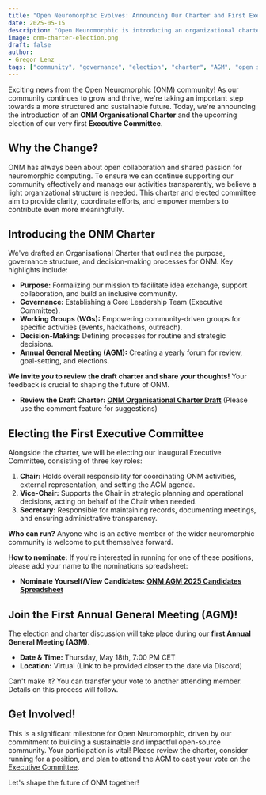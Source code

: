 ```yaml
---
title: "Open Neuromorphic Evolves: Announcing Our Charter and First Executive Committee Election"
date: 2025-05-15
description: "Open Neuromorphic is introducing an organizational charter and holding its first Executive Committee elections to foster growth and collaboration. Learn more and get involved!"
image: onm-charter-election.png 
draft: false
author: 
- Gregor Lenz
tags: ["community", "governance", "election", "charter", "AGM", "open source"]
---
```


Exciting news from the Open Neuromorphic (ONM) community! As our community continues to grow and thrive, we're taking an important step towards a more structured and sustainable future. Today, we're announcing the introduction of an **ONM Organisational Charter** and the upcoming election of our very first **Executive Committee**.

## Why the Change?

ONM has always been about open collaboration and shared passion for neuromorphic computing. To ensure we can continue supporting our community effectively and manage our activities transparently, we believe a light organizational structure is needed. This charter and elected committee aim to provide clarity, coordinate efforts, and empower members to contribute even more meaningfully.

## Introducing the ONM Charter

We've drafted an Organisational Charter that outlines the purpose, governance structure, and decision-making processes for ONM. Key highlights include:

*   **Purpose:** Formalizing our mission to facilitate idea exchange, support collaboration, and build an inclusive community.
*   **Governance:** Establishing a Core Leadership Team (Executive Committee).
*   **Working Groups (WGs):** Empowering community-driven groups for specific activities (events, hackathons, outreach).
*   **Decision-Making:** Defining processes for routine and strategic decisions.
*   **Annual General Meeting (AGM):** Creating a yearly forum for review, goal-setting, and elections.

**We invite *you* to review the draft charter and share your thoughts!** Your feedback is crucial to shaping the future of ONM.

*   **Review the Draft Charter:** [**ONM Organisational Charter Draft**](https://docs.google.com/document/d/1zvjpQz9QQeo76SWsHTQdrkxXAvF6UlYOyJQYG3-8Zd4/edit?usp=drivesdk) (Please use the comment feature for suggestions)

## Electing the First Executive Committee

Alongside the charter, we will be electing our inaugural Executive Committee, consisting of three key roles:

1.  **Chair:** Holds overall responsibility for coordinating ONM activities, external representation, and setting the AGM agenda.
2.  **Vice-Chair:** Supports the Chair in strategic planning and operational decisions, acting on behalf of the Chair when needed.
3.  **Secretary:** Responsible for maintaining records, documenting meetings, and ensuring administrative transparency.

**Who can run?** Anyone who is an active member of the wider neuromorphic community is welcome to put themselves forward.

**How to nominate:** If you're interested in running for one of these positions, please add your name to the nominations spreadsheet:

*   **Nominate Yourself/View Candidates:** [**ONM AGM 2025 Candidates Spreadsheet**](https://docs.google.com/spreadsheets/d/1KOqMB0fnD3AoEALp3CrUygVpTP7SuX2Ekhwa0O5aUpI/edit?gid=0#gid=0)

## Join the First Annual General Meeting (AGM)!

The election and charter discussion will take place during our **first Annual General Meeting (AGM)**.

*   **Date & Time:** Thursday, May 18th, 7:00 PM CET
*   **Location:** Virtual (Link to be provided closer to the date via Discord)

Can't make it? You can transfer your vote to another attending member. Details on this process will follow.

## Get Involved!

This is a significant milestone for Open Neuromorphic, driven by our commitment to building a sustainable and impactful open-source community. Your participation is vital! Please review the charter, consider running for a position, and plan to attend the AGM to cast your vote on the [Executive Committee](/neuromorphic-computing/initiatives/executive-committee/).

Let's shape the future of ONM together!
